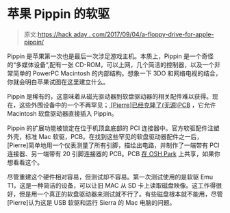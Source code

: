 # 苹果 Pippin 的软驱

> 原文:[https://hack aday . com/2017/09/04/a-floppy-drive-for-apple-pippin/](https://hackaday.com/2017/09/04/a-floppy-drive-for-apples-pippin/)

Pippin 是苹果第一次也是最后一次涉足游戏主机。本质上，Pippin 是一个奇怪的“多媒体设备”,配有一张 CD-ROM，可以上网，几个简洁的控制器，以及一个非常简单的 PowerPC Macintosh 的内部结构。想象一下 3DO 和网络电视的结合，你就会明白苹果试图在这里建立什么。

Pippin 是稀有的，这意味着从磁光驱动器到软盘驱动器的相关配件难以获得。现在，这些外围设备中的一个不再罕见；[ [Pierre]已经克隆了(无源)PCB](http://www.journaldulapin.com/2017/09/03/a-floppy-drive-for-the-bandai-pippin/) ，它允许 Macintosh 软盘驱动器直接插入 Pippin。

Pippin 的扩展功能被锁定在位于机顶盒底部的 PCI 连接器中。官方软驱配件注塑外壳，标准 Mac 软驱，PCB。在找到这些罕见的软盘驱动器配件之一后，[Pierre]简单地用一个仪表测量了所有引脚，描绘出电路，并制作了一端带有 PCI 连接器、另一端带有 20 引脚连接器的 PCB。PCB [在 OSH Park](https://oshpark.com/shared_projects/gnwbibrT) 上共享，如果你想看看这个。

尽管重建这个硬件相对容易，但测试却不容易。第一次测试使用的是软驱 Emu T1，这是一种简洁的设备，可以让旧 MAC 从 SD 卡上读取磁盘映像。这工作得很好，但是用一个真正的软盘驱动器来测试就不行了。有些磁盘根本就不能用，尽管[Pierre]认为这是 USB 软驱和运行 Sierra 的 Mac 电脑的问题。